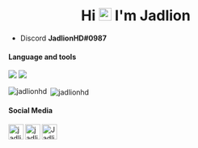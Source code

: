 <h1 align="center">Hi <img src="https://media.giphy.com/media/hvRJCLFzcasrR4ia7z/giphy.gif" width="25px"> I'm Jadlion</h1>

- Discord **JadlionHD#0987**

<h4 align="left">Language and tools</h4>
<p>
  <img src="https://img.shields.io/badge/node.js%20-%2343853D.svg?&style=for-the-badge&logo=node.js&logoColor=white"/>
  <img src="https://img.shields.io/badge/javascript%20-%23323330.svg?&style=for-the-badge&logo=javascript&logoColor=%23F7DF1E"/>
</p>
<p><img align="left" src="https://github-readme-stats.vercel.app/api/top-langs/?username=jadlionhd&layout=compact&hide=html" alt="jadlionhd" /></p>

<p>&nbsp;<img align="center" src="https://github-readme-stats.vercel.app/api?username=jadlionhd&show_icons=true" alt="jadlionhd" /></p>

<h4 align="left">Social Media</h4>

<p align="left">
<a href="https://instagram.com/jadlionhd" target="blank"><img align="left" src="https://cdn.jsdelivr.net/npm/simple-icons@3.0.1/icons/instagram.svg" alt="jadlionhd" height="30" width="30" /></a>
<a href="https://www.youtube.com/channel/UCrXvTWmb2AnWGKPCsFIn1_A" target="blank"><img align="left" src="https://cdn.jsdelivr.net/npm/simple-icons@3.0.1/icons/youtube.svg" alt="jadlionhd" height="30" width="30" /></a>
<a href="https://discord.gg/zCr2jeZ">
  <img align="left" alt="JadlionHD's Discord" width="30" src="https://cdn.jsdelivr.net/npm/simple-icons@v3/icons/discord.svg" />
</a>
</p>
